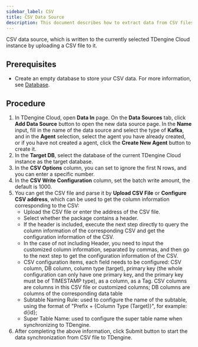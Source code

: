 ```yaml
---
sidebar_label: CSV
title: CSV Data Source
description: This document describes how to extract data from CSV files into a TDengine Cloud instance.
---
```


CSV data source, which is written to the currently selected TDengine Cloud instance by uploading a CSV file to it.

## Prerequisites

- Create an empty database to store your CSV data. For more information, see [Database](../../../programming/model/#create-database).

## Procedure

1. In TDengine Cloud, open **Data In** page. On the **Data Sources** tab, click **Add Data Source** button to open the new data source page. In the **Name** input, fill in the name of the data source and select the type of **Kafka**, and in the **Agent** selection, select the agent you have already created, or if you have not created a agent, click the **Create New Agent** button to create it.
2. In the **Target DB**, select the database of the current TDengine Cloud instance as the target database.
3. In the **CSV Options** column, you can set to ignore the first N rows, and you can enter a specific number.
4. In the **CSV Write Configuration** column, set the batch write amount, the default is 1000.
5. You can get the CSV file and parse it by **Upload CSV File** or **Configure CSV address**, which can be used to get the column information corresponding to the CSV:
      - Upload the CSV file or enter the address of the CSV file.
      - Select whether the package contains a header.
      - If the header is included, execute the next step directly to query the column information of the corresponding CSV and get the configuration information of the CSV.
      - In the case of not including Header, you need to input the customized column information, separated by commas, and then go to the next step to get the configuration information of the CSV.
      - CSV configuration items, each field needs to be configured: CSV column, DB column, column type (target), primary key (the whole configuration can only have one primary key, and the primary key must be of TIMESTAMP type), as a column, as a Tag. CSV columns are columns in this CSV file or customized columns; DB columns are columns of the corresponding data table
      - Subtable Naming Rule: used to configure the name of the subtable, using the format of "Prefix + {Column Type (Target)}", for example: d{id};
      - Super Table Name: used to configure the super table name when synchronizing to TDengine.
6. After completing the above information, click Submit button to start the data synchronization from CSV file to TDengine.
